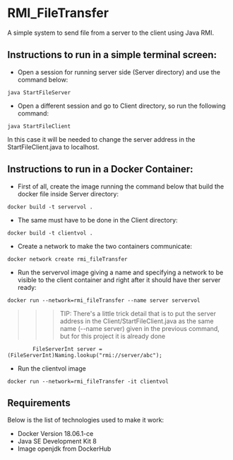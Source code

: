 # RMI_FileTransfer

A simple system to send file from a server to the client using Java RMI.

## Instructions to run in a simple terminal screen:

* Open a session for running server side (Server directory) and use the command below:

`java StartFileServer`

* Open a different session and go to Client directory, so run the following command:

`java StartFileClient`

In this case it will be needed to change the server address in the StartFileClient.java to localhost.

## Instructions to run in a Docker Container:

* First of all, create the image running the command below that build the docker file inside Server directory:

`docker build -t servervol .`

* The same must have to be done in the Client directory:

`docker build -t clientvol .`

* Create a network to make the two containers communicate:

`docker network create rmi_fileTransfer`

* Run the servervol image giving a name and specifying a network to be visible to the client container and right after it should have ther server ready:

`docker run --network=rmi_fileTransfer --name server servervol`

>>> TIP: There's a little trick detail that is to put the server address in the Client/StartFileClient.java as the same name (--name server) given in the previous command, but for this project it is already done


			FileServerInt server = (FileServerInt)Naming.lookup("rmi://server/abc");


* Run the clientvol image

`docker run --network=rmi_fileTransfer -it clientvol `



Requirements
------------
Below is the list of technologies used to make it work:

* Docker Version 18.06.1-ce
* Java SE Development Kit 8
* Image openjdk from DockerHub
